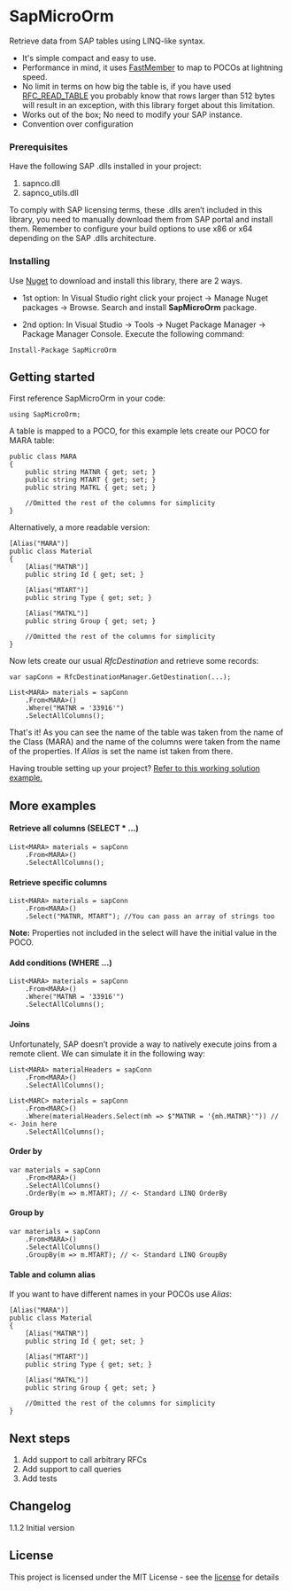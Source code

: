 # SapMicroOrm
Retrieve data from SAP tables using LINQ-like syntax.

- It's simple compact and easy to use.
- Performance in mind, it uses [FastMember](https://github.com/mgravell/fast-member) to map to POCOs at lightning speed.
- No limit in terms on how big the table is, if you have used [RFC_READ_TABLE](http://www.se80.co.uk/sapfms/r/rfc_/rfc_read_table.htm) you probably know that rows larger than  512 bytes will result in an exception, with this library forget about this limitation.
- Works out of the box; No need to modify your SAP instance.
- Convention over configuration

### Prerequisites

Have the following SAP .dlls installed in your project:
1. sapnco.dll
2. sapnco_utils.dll
  
To comply with SAP licensing terms, these .dlls aren’t included in this library, you need to manually download them from SAP portal and install them. 
Remember to configure your build options to use x86 or x64 depending on the SAP .dlls architecture.

### Installing

Use [Nuget](https://www.nuget.org/packages/SapMicroOrm/) to download and install this library, there are 2 ways.

- 1st option: In Visual Studio right click your project -> Manage Nuget packages -> Browse. Search and install **SapMicroOrm** package.

- 2nd option: In Visual Studio -> Tools -> Nuget Package Manager -> Package Manager Console. Execute the following command: 

```
Install-Package SapMicroOrm
```

## Getting started
First reference SapMicroOrm in your code:
```
using SapMicroOrm;
```
A table is mapped to a POCO, for this example lets create our POCO for MARA table:
```
public class MARA
{
    public string MATNR { get; set; }
    public string MTART { get; set; }
    public string MATKL { get; set; }

    //Omitted the rest of the columns for simplicity
}
```

Alternatively, a more readable version:
```
[Alias("MARA")]
public class Material
{
    [Alias("MATNR")]
    public string Id { get; set; }

    [Alias("MTART")]
    public string Type { get; set; }

    [Alias("MATKL")]
    public string Group { get; set; }

    //Omitted the rest of the columns for simplicity
}
```
        
Now lets create our usual *RfcDestination* and retrieve some records:
```
var sapConn = RfcDestinationManager.GetDestination(...);
            
List<MARA> materials = sapConn
    .From<MARA>()
    .Where("MATNR = '33916'")
    .SelectAllColumns();
```

That's it! As you can see the name of the table was taken from the name of the Class (MARA) and the name of the columns were taken from the name of the properties. 
If *Alias* is set the name ist taken from there.

Having trouble setting up your project? [Refer to this working solution example.](https://github.com/AxelMarquez/SapMicroOrm/tree/master/Example)

## More examples
#### Retrieve all columns (SELECT * ...)
```
List<MARA> materials = sapConn
    .From<MARA>()
    .SelectAllColumns();
```
#### Retrieve specific columns
```
List<MARA> materials = sapConn
    .From<MARA>()
    .Select("MATNR, MTART"); //You can pass an array of strings too
```
**Note:** Properties not included in the select will have the initial value in the POCO.
#### Add conditions (WHERE ...)
```
List<MARA> materials = sapConn
    .From<MARA>()
    .Where("MATNR = '33916'")
    .SelectAllColumns();
```
#### Joins
Unfortunately, SAP doesn’t provide a way to natively execute joins from a remote client. 
We can simulate it in the following way:
```
List<MARA> materialHeaders = sapConn
    .From<MARA>()
    .SelectAllColumns();

List<MARC> materials = sapConn
    .From<MARC>()
    .Where(materialHeaders.Select(mh => $"MATNR = '{mh.MATNR}'")) // <- Join here
    .SelectAllColumns();
```
#### Order by
```
var materials = sapConn
    .From<MARA>()
    .SelectAllColumns()
    .OrderBy(m => m.MTART); // <- Standard LINQ OrderBy
```
#### Group by
```
var materials = sapConn
    .From<MARA>()
    .SelectAllColumns()
    .GroupBy(m => m.MTART); // <- Standard LINQ GroupBy
```
#### Table and column alias
If you want to have different names in your POCOs use *Alias*:
```
[Alias("MARA")]
public class Material
{
    [Alias("MATNR")]
    public string Id { get; set; }

    [Alias("MTART")]
    public string Type { get; set; }

    [Alias("MATKL")]
    public string Group { get; set; }

    //Omitted the rest of the columns for simplicity
}
```


## Next steps
1. Add support to call arbitrary RFCs
2. Add support to call queries
3. Add tests

## Changelog

1.1.2 Initial version

## License

This project is licensed under the MIT License - see the [license](https://opensource.org/licenses/MIT) for details